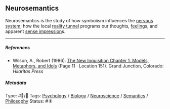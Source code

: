 ## Neurosemantics

Neurosemantics is the study of how symboiism influences the [nervous system](); how the local [reality tunnel](Reality%20tunnel.md) programs our thoughts, [feeling](Feeling.md)s, and apparent [sense impression](Sense%20impression.md)s.

---

##### References

* Wilson, A., Robert (1986). [The New Inquisition Chapter 1. Models, Metaphors, and Idols](The%20New%20Inquisition%20Chapter%201.%20Models,%20Metaphors,%20and%20Idols.md) (Page 11 · Location 151). Grand Junction, Colorado: *Hilaritas Press*

##### Metadata

Type: #🔵/🔵 
Tags: [Psychology](Psychology.md) / [Biology]() / [Neuroscience](Neuroscience.md) / [Semantics](Semantics.md) / [Philosophy](Philosophy.md)
Status: #☀️ 
